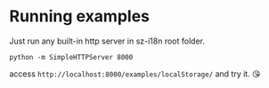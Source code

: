 # Running examples

Just run any built-in http server in sz-i18n root folder.

```shell
python -m SimpleHTTPServer 8000
```

access `http://localhost:8000/examples/localStorage/` and try it. 😘
